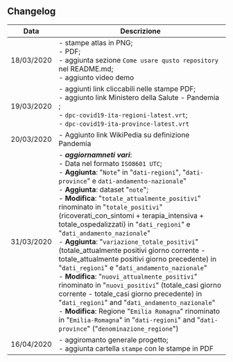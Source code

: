 ## Changelog

Data| Descrizione
----|----
18/03/2020| - stampe atlas in PNG; <br>- PDF; <br>- aggiunta sezione `Come usare qusto repository` nel README.md; <br>- aggiunto video demo
19/03/2020 | - aggiunti link cliccabili nelle stampe PDF; <br> - aggiunto link Ministero della Salute - Pandemia ; <br> - `dpc-covid19-ita-regioni-latest.vrt`;  <br> - `dpc-covid19-ita-province-latest.vrt`
20/03/2020| - Aggiunto link WikiPedia su definizione Pandemia
31/03/2020| - _**aggiornamneti vari**_: <br>- Data nel formato `ISO8601 UTC`; <br>- **Aggiunta**: "`Note`" in "`dati-regioni`", "`dati-province`" e `dati-andamento-nazionale`" <br>- **Aggiunta**: dataset "`note`"; <br>- **Modifica**: "`totale_attualmente_positivi`" rinominato in "`totale_positivi`" (ricoverati_con_sintomi + terapia_intensiva + totale_ospedalizzati) in "`dati_regioni`" e "`dati_andamento_nazionale`" <br>- **Aggiunta**: "`variazione_totale_positivi`" (totale_attualmente positivi giorno corrente - totale_attualmente positivi giorno precedente) in "`dati_regioni`" e "`dati_andamento_nazionale`" <br>- **Modifica**: "`nuovi_attualmente_positivi`" rinominato in "`nuovi_positivi`" (totale_casi giorno corrente - totale_casi giorno precedente) in "`dati_regioni`" and "`dati_andamento_nazionale`" <br>- **Modifica**: Regione "`Emilia Romagna`" rinominato in "`Emilia-Romagna`" in "`dati-regioni`" and "`dati-province`" ("`denominazione_regione`")
16/04/2020| - aggiromanto generale progetto; <br>- aggiunta cartella `stampe` con le stampe in PDF